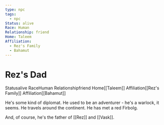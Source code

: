 ```yaml
---
type: npc
tags:
  - npc
Status: alive
Race: Human
Relationship: friend
Home: Taleem
Affiliation:
  - Rez's Family
  - Bahamut
---
```


# Rez's Dad
<span class="dataview inline-field"><span class="inline-field-key">Status</span><span class="inline-field-value">alive</span></span>
<span class="dataview inline-field"><span class="inline-field-key">Race</span><span class="inline-field-value">Human</span></span>
<span class="dataview inline-field"><span class="inline-field-key">Relationship</span><span class="inline-field-value">friend</span></span>
<span class="dataview inline-field"><span class="inline-field-key">Home</span><span class="inline-field-value">[[Taleem]]</span></span>
<span class="dataview inline-field"><span class="inline-field-key">Affiliation</span><span class="inline-field-value">[[Rez's Family]]</span></span>
<span class="dataview inline-field"><span class="inline-field-key">Affiliation</span><span class="inline-field-value">[[Bahamut]]</span></span>

He's some kind of diplomat. He used to be an adventurer - he's a warlock, it seems. He travels around the continent. He has met a red Firbolg. 

And, of course, he's the father of [[Rez]] and [[Vask]]. 